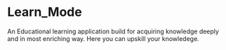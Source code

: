 # Learn_Mode
An Educational learning application build for acquiring knowledge deeply and in most enriching way.
Here you can upskill your knowledege.